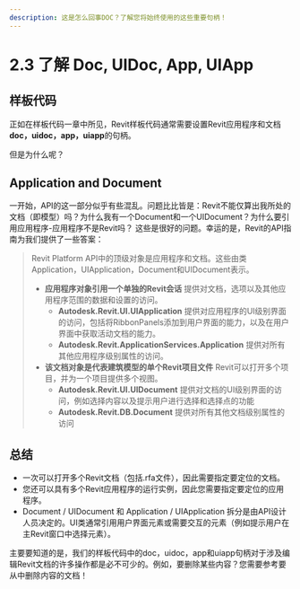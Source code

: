 ```yaml
---
description: 这是怎么回事DOC？了解您将始终使用的这些重要句柄！
---
```


# 2.3 了解 Doc, UIDoc, App, UIApp

## 样板代码

正如在样板代码一章中所见，Revit样板代码通常需要设置Revit应用程序和文档 **doc，uidoc，app，uiapp**的句柄。

但是为什么呢？

## Application and Document

一开始，API的这一部分似乎有些混乱。问题比比皆是：Revit不能仅算出我所处的文档（即模型）吗？为什么我有一个Document和一个UIDocument？为什么要引用应用程序-应用程序不是Revit吗？ 这些是很好的问题。幸运的是，Revit的API指南为我们提供了一些答案：

> Revit Platform API中的顶级对象是应用程序和文档。这些由类Application，UIApplication，Document和UIDocument表示。
>
> * **应用程序对象引用一个单独的Revit会话** 提供对文档，选项以及其他应用程序范围的数据和设置的访问。
>   * **Autodesk.Revit.UI.UIApplication** 提供对应用程序的UI级别界面的访问，包括将RibbonPanels添加到用户界面的能力，以及在用户界面中获取活动文档的能力。
>   * **Autodesk.Revit.ApplicationServices.Application** 提供对所有其他应用程序级别属性的访问。
> * **该文档对象是代表建筑模型的单个Revit项目文件** Revit可以打开多个项目，并为一个项目提供多个视图。
>   * **Autodesk.Revit.UI.UIDocument** 提供对文档的UI级别界面的访问，例如选择内容以及提示用户进行选择和选择点的功能
>   * **Autodesk.Revit.DB.Document** 提供对所有其他文档级别属性的访问

## 总结

* 一次可以打开多个Revit文档（包括.rfa文件），因此需要指定要定位的文档。
* 您还可以具有多个Revit应用程序的运行实例，因此您需要指定要定位的应用程序。
* Document / UIDocument 和 Application / UIApplication 拆分是由API设计人员决定的。UI类通常引用用户界面元素或需要交互的元素（例如提示用户在主Revit窗口中选择元素）。

主要要知道的是，我们的样板代码中的doc，uidoc，app和uiapp句柄对于涉及编辑Revit文档的许多操作都是必不可少的。例如，要删除某些内容？您需要参考要从中删除内容的文档！
